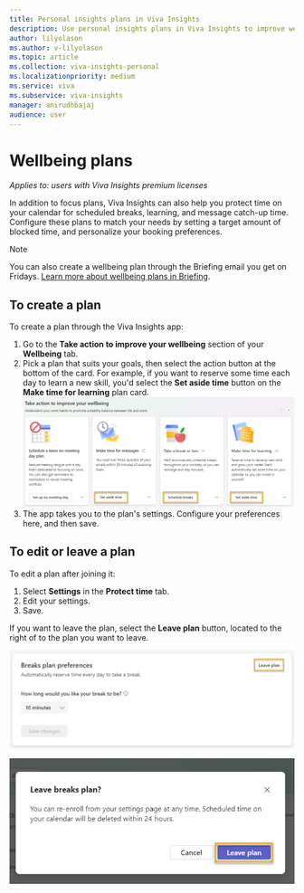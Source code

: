 ```yaml
---
title: Personal insights plans in Viva Insights
description: Use personal insights plans in Viva Insights to improve wellbeing
author: lilyolason
ms.author: v-lilyolason
ms.topic: article
ms.collection: viva-insights-personal
ms.localizationpriority: medium 
ms.service: viva
ms.subservice: viva-insights
manager: anirudhbajaj
audience: user
---
```



# Wellbeing plans

*Applies to: users with Viva Insights premium licenses*

In addition to focus plans, Viva Insights can also help you protect time on your calendar for scheduled breaks, learning, and message catch-up time. Configure these plans to match your needs by setting a target amount of blocked time, and personalize your booking preferences.  

>[!Note]
>You can also create a wellbeing plan through the Briefing email you get on Fridays. [Learn more about wellbeing plans in Briefing](../briefing/be-wellbeing-plans.md).

## To create a plan

To create a plan through the Viva Insights app:

1. Go to the **Take action to improve your wellbeing** section of your **Wellbeing** tab.
1. Pick a plan that suits your goals, then select the action button at the bottom of the card. For example, if you want to reserve some time each day to learn a new skill, you'd select the **Set aside time** button on the **Make time for learning** plan card.
![wellbeing plans](./images/wellbeing-plans1.png)
1. The app takes you to the plan's settings. Configure your preferences here, and then save.

<!--ppe environment isn't letting me do this right now; will need screenshots.-->

## To edit or leave a plan

To edit a plan after joining it:

1. Select **Settings** in the **Protect time** tab. 
1. Edit your settings.
1. Save.

If you want to leave the plan, select the **Leave plan** button, located to the right of to the plan you want to leave.

 ![Screenshot that shows selecting Leave plan.](Images/leave-plan.png)

![Screenshot that shows confirming leaving plan.](Images/leave-plan-confirm.png)

